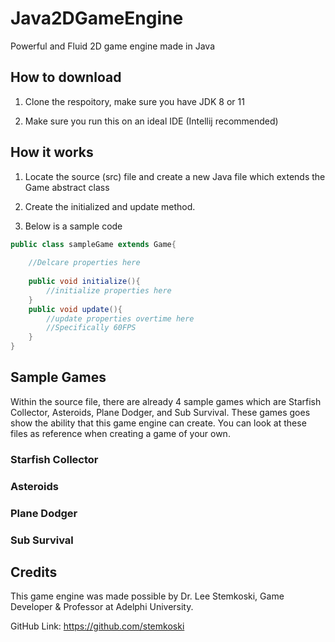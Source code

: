 # Java2DGameEngine

Powerful and Fluid 2D game engine made in Java

## How to download

1. Clone the respoitory, make sure you have JDK 8 or 11

2. Make sure you run this on an ideal IDE (Intellij recommended)

## How it works

1. Locate the source (src) file and create a new Java file which extends the Game abstract class

2. Create the initialized and update method.

3. Below is a sample code

```Java
public class sampleGame extends Game{
    
    //Delcare properties here
    
    public void initialize(){
        //initialize properties here
    }
    public void update(){
        //update properties overtime here
        //Specifically 60FPS
    }
}
```

## Sample Games

Within the source file, there are already 4 sample games which are Starfish Collector, Asteroids, Plane Dodger, and Sub Survival. 
These games goes show the ability that this game engine can create. You can look at these files as reference when creating a game of your own.

### Starfish Collector
<Insert photos here lol>

### Asteroids
<Insert photos here lol>

### Plane Dodger
<Insert photos here lol>

### Sub Survival
<Insert photos here lol>

## Credits

This game engine was made possible by Dr. Lee Stemkoski, Game Developer & Professor at Adelphi University.

GitHub Link: https://github.com/stemkoski
